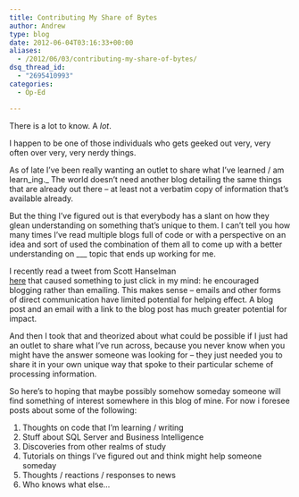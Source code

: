 ```yaml
---
title: Contributing My Share of Bytes
author: Andrew
type: blog
date: 2012-06-04T03:16:33+00:00
aliases:
  - /2012/06/03/contributing-my-share-of-bytes/
dsq_thread_id:
  - "2695410993"
categories:
  - Op-Ed

---
```

There is a lot to know. A _lot_.

I happen to be one of those individuals who gets geeked out very, very often over very, very nerdy things.

As of late I&#8217;ve been really wanting an outlet to share what I&#8217;ve learned / am learn_ing._ The world doesn&#8217;t need another blog detailing the same things that are already out there &#8211; at least not a verbatim copy of information that&#8217;s available already.

But the thing I&#8217;ve figured out is that everybody has a slant on how they glean understanding on something that&#8217;s unique to them. I can&#8217;t tell you how many times I&#8217;ve read multiple blogs full of code or with a perspective on an idea and sort of used the combination of them all to come up with a better understanding on \___ topic that ends up working for me.

I recently read a tweet from Scott Hanselman  
[here][1] that caused something to just click in my mind: he encouraged blogging rather than emailing. This makes sense &#8211; emails and other forms of direct communication have limited potential for helping effect. A blog post and an email with a link to the blog post has much greater potential for impact.

And then I took that and theorized about what could be possible if I just had an outlet to share what I&#8217;ve run across, because you never know when you might have the answer someone was looking for &#8211; they just needed you to share it in your own unique way that spoke to their particular scheme of processing information.

So here&#8217;s to hoping that maybe possibly somehow someday someone will find something of interest somewhere in this blog of mine. For now i foresee posts about some of the following:

  1. Thoughts on code that I&#8217;m learning / writing
  2. Stuff about SQL Server and Business Intelligence
  3. Discoveries from other realms of study
  4. Tutorials on things I&#8217;ve figured out and think might help someone someday
  5. Thoughts / reactions / responses to news
  6. Who knows what else&#8230;

 [1]: https://twitter.com/shanselman/status/208607212594147328